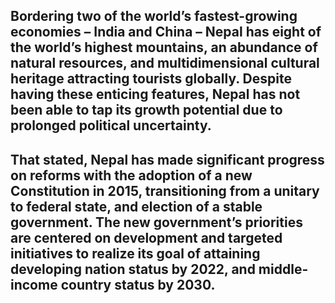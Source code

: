 ## Bordering two of the world’s fastest-growing economies – India and China – Nepal has eight of the world’s highest mountains, an abundance of natural resources, and multidimensional cultural heritage attracting tourists globally. Despite having these enticing features, Nepal has not been able to tap its growth potential due to prolonged political uncertainty.
## That stated, Nepal has made significant progress on reforms with the adoption of a new Constitution in 2015, transitioning from a unitary to federal state, and election of a stable government. The new government’s priorities are centered on development and targeted initiatives to realize its goal of attaining developing nation status by 2022, and middle-income country status by 2030.
